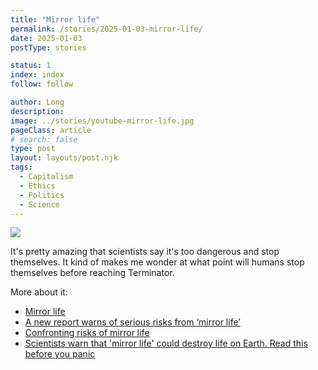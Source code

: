 ```yaml
---
title: "Mirror life"
permalink: /stories/2025-01-03-mirror-life/
date: 2025-01-03
postType: stories

status: 1
index: index
follow: follow

author: Long
description:
image: ../stories/youtube-mirror-life.jpg
pageClass: article
# search: false
type: post
layout: layouts/post.njk
tags:
  - Capitalism
  - Ethics
  - Politics
  - Science
---
```




<a href="https://youtu.be/mfMRmFjzN9A" target="_blank"><img src="/assets/images/articles/stories/youtube-mirror-life.jpg"></a>

It's pretty amazing that scientists say it's too dangerous and stop themselves. It kind of makes me wonder at what point will humans stop themselves before reaching Terminator.

More about it:
- <a href="https://en.wikipedia.org/wiki/Mirror_life" target="_blank">Mirror life</a>
- <a href="https://news.stanford.edu/stories/2024/12/potential-risks-of-mirror-life" target="_blank">A new report warns of serious risks from ‘mirror life’</a>
- <a href="https://www.science.org/doi/10.1126/science.ads9158" target="_blank">Confronting risks of mirror life</a>
- <a href="https://www.cbc.ca/radio/thecurrent/scientists-warn-that-mirror-life-could-destroy-life-on-earth-read-this-before-you-panic-1.7416320" target="_blank">Scientists warn that 'mirror life' could destroy life on Earth. Read this before you panic</a>

